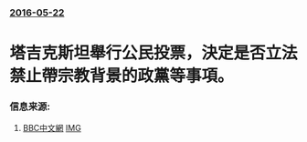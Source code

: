 ### [2016-05-22](/news/2016/05/22/index.md)

##### 
# 塔吉克斯坦舉行公民投票，決定是否立法禁止帶宗教背景的政黨等事項。 




### 信息来源:

1. [BBC中文網](http://www.bbc.com/zhongwen/simp/world/2016/05/160522_tajikistan_referendum) [IMG](https://ichef.bbci.co.uk/news/ws/1024/branded_zhongwen/worldservice/live/assets/images/2016/05/20/160520173833_untitled.jpg)

